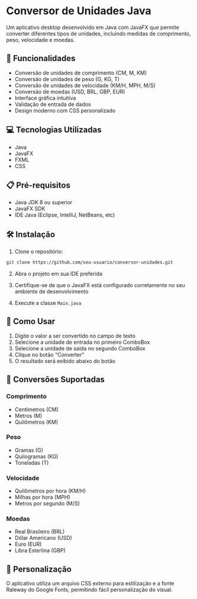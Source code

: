 # Conversor de Unidades Java

Um aplicativo desktop desenvolvido em Java com JavaFX que permite converter diferentes tipos de unidades, incluindo medidas de comprimento, peso, velocidade e moedas.

## 🚀 Funcionalidades

- Conversão de unidades de comprimento (CM, M, KM)
- Conversão de unidades de peso (G, KG, T)
- Conversão de unidades de velocidade (KM/H, MPH, M/S)
- Conversão de moedas (USD, BRL, GBP, EUR)
- Interface gráfica intuitiva
- Validação de entrada de dados
- Design moderno com CSS personalizado

## 💻 Tecnologias Utilizadas

- Java
- JavaFX
- FXML
- CSS

## 📋 Pré-requisitos

- Java JDK 8 ou superior
- JavaFX SDK
- IDE Java (Eclipse, IntelliJ, NetBeans, etc)

## 🛠️ Instalação

1. Clone o repositório:
```bash
git clone https://github.com/seu-usuario/conversor-unidades.git
```

2. Abra o projeto em sua IDE preferida

3. Certifique-se de que o JavaFX está configurado corretamente no seu ambiente de desenvolvimento

4. Execute a classe `Main.java`

## 🎯 Como Usar

1. Digite o valor a ser convertido no campo de texto
2. Selecione a unidade de entrada no primeiro ComboBox
3. Selecione a unidade de saída no segundo ComboBox
4. Clique no botão "Converter"
5. O resultado será exibido abaixo do botão

## 🔄 Conversões Suportadas

### Comprimento
- Centímetros (CM)
- Metros (M)
- Quilômetros (KM)

### Peso
- Gramas (G)
- Quilogramas (KG)
- Toneladas (T)

### Velocidade
- Quilômetros por hora (KM/H)
- Milhas por hora (MPH)
- Metros por segundo (M/S)

### Moedas
- Real Brasileiro (BRL)
- Dólar Americano (USD)
- Euro (EUR)
- Libra Esterlina (GBP)

## 🎨 Personalização

O aplicativo utiliza um arquivo CSS externo para estilização e a fonte Raleway do Google Fonts, permitindo fácil personalização do visual.
